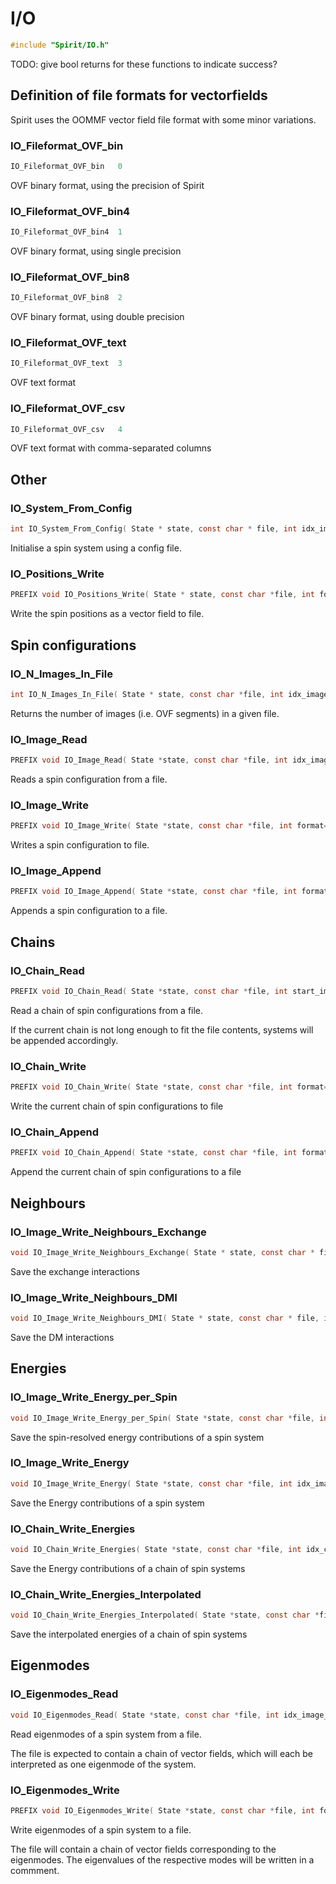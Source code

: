

I/O
====================================================================

```C
#include "Spirit/IO.h"
```

TODO: give bool returns for these functions to indicate success?



Definition of file formats for vectorfields
--------------------------------------------------------------------

Spirit uses the OOMMF vector field file format with some minor variations.



### IO_Fileformat_OVF_bin

```C
IO_Fileformat_OVF_bin   0
```

OVF binary format, using the precision of Spirit



### IO_Fileformat_OVF_bin4

```C
IO_Fileformat_OVF_bin4  1
```

OVF binary format, using single precision



### IO_Fileformat_OVF_bin8

```C
IO_Fileformat_OVF_bin8  2
```

OVF binary format, using double precision



### IO_Fileformat_OVF_text

```C
IO_Fileformat_OVF_text  3
```

OVF text format



### IO_Fileformat_OVF_csv

```C
IO_Fileformat_OVF_csv   4
```

OVF text format with comma-separated columns



Other
--------------------------------------------------------------------



### IO_System_From_Config

```C
int IO_System_From_Config( State * state, const char * file, int idx_image=-1, int idx_chain=-1 )
```

Initialise a spin system using a config file.



### IO_Positions_Write

```C
PREFIX void IO_Positions_Write( State * state, const char *file, int format=IO_Fileformat_OVF_bin, const char *comment = "-", int idx_image=-1, int idx_chain=-1 ) SUFFIX
```

Write the spin positions as a vector field to file.



Spin configurations
--------------------------------------------------------------------



### IO_N_Images_In_File

```C
int IO_N_Images_In_File( State * state, const char *file, int idx_image=-1, int idx_chain=-1 )
```

Returns the number of images (i.e. OVF segments) in a given file.



### IO_Image_Read

```C
PREFIX void IO_Image_Read( State *state, const char *file, int idx_image_infile=0, int idx_image_inchain=-1, int idx_chain=-1 ) SUFFIX
```

Reads a spin configuration from a file.



### IO_Image_Write

```C
PREFIX void IO_Image_Write( State *state, const char *file, int format=IO_Fileformat_OVF_bin, const char *comment = "-", int idx_image=-1, int idx_chain=-1 ) SUFFIX
```

Writes a spin configuration to file.



### IO_Image_Append

```C
PREFIX void IO_Image_Append( State *state, const char *file, int format=IO_Fileformat_OVF_bin, const char *comment = "-", int idx_image=-1, int idx_chain=-1 ) SUFFIX
```

Appends a spin configuration to a file.



Chains
--------------------------------------------------------------------



### IO_Chain_Read

```C
PREFIX void IO_Chain_Read( State *state, const char *file, int start_image_infile=0, int end_image_infile=-1, int insert_idx=0, int idx_chain=-1 ) SUFFIX
```

Read a chain of spin configurations from a file.

If the current chain is not long enough to fit the file contents, systems
will be appended accordingly.



### IO_Chain_Write

```C
PREFIX void IO_Chain_Write( State *state, const char *file, int format=IO_Fileformat_OVF_text, const char* comment = "-", int idx_chain=-1 ) SUFFIX
```

Write the current chain of spin configurations to file



### IO_Chain_Append

```C
PREFIX void IO_Chain_Append( State *state, const char *file, int format=IO_Fileformat_OVF_text, const char* comment = "-", int idx_chain=-1 ) SUFFIX
```

Append the current chain of spin configurations to a file



Neighbours
--------------------------------------------------------------------



### IO_Image_Write_Neighbours_Exchange

```C
void IO_Image_Write_Neighbours_Exchange( State * state, const char * file, int idx_image=-1, int idx_chain=-1 )
```

Save the exchange interactions



### IO_Image_Write_Neighbours_DMI

```C
void IO_Image_Write_Neighbours_DMI( State * state, const char * file, int idx_image=-1, int idx_chain=-1 )
```

Save the DM interactions



Energies
--------------------------------------------------------------------



### IO_Image_Write_Energy_per_Spin

```C
void IO_Image_Write_Energy_per_Spin( State *state, const char *file, int idx_image=-1, int idx_chain = -1 )
```

Save the spin-resolved energy contributions of a spin system



### IO_Image_Write_Energy

```C
void IO_Image_Write_Energy( State *state, const char *file, int idx_image=-1, int idx_chain=-1 )
```

Save the Energy contributions of a spin system



### IO_Chain_Write_Energies

```C
void IO_Chain_Write_Energies( State *state, const char *file, int idx_chain = -1 )
```

Save the Energy contributions of a chain of spin systems



### IO_Chain_Write_Energies_Interpolated

```C
void IO_Chain_Write_Energies_Interpolated( State *state, const char *file, int idx_chain = -1 )
```

Save the interpolated energies of a chain of spin systems



Eigenmodes
--------------------------------------------------------------------



### IO_Eigenmodes_Read

```C
void IO_Eigenmodes_Read( State *state, const char *file, int idx_image_inchain=-1, int idx_chain=-1 )
```

Read eigenmodes of a spin system from a file.

The file is expected to contain a chain of vector fields, which will
each be interpreted as one eigenmode of the system.



### IO_Eigenmodes_Write

```C
PREFIX void IO_Eigenmodes_Write( State *state, const char *file, int format=IO_Fileformat_OVF_text, const char *comment = "-", int idx_image=-1, int idx_chain=-1 ) SUFFIX
```

Write eigenmodes of a spin system to a file.

The file will contain a chain of vector fields corresponding to the
eigenmodes.
The eigenvalues of the respective modes will be written in a commment.

